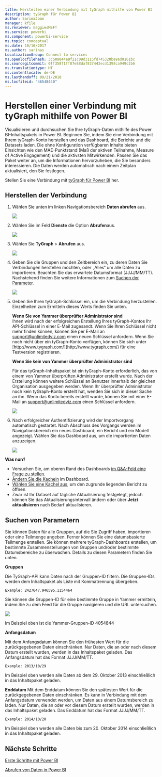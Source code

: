 ```yaml
---
title: Herstellen einer Verbindung mit tyGraph mithilfe von Power BI
description: tyGraph für Power BI
author: SarinaJoan
manager: kfile
ms.reviewer: maggiesMSFT
ms.service: powerbi
ms.component: powerbi-service
ms.topic: conceptual
ms.date: 10/16/2017
ms.author: sarinas
LocalizationGroup: Connect to services
ms.openlocfilehash: 3c508044e9f21c09d3115fd745320be9ad0161bc
ms.sourcegitcommit: 0ff358f1ff87e88daf837443ecd1398ca949d2b6
ms.translationtype: HT
ms.contentlocale: de-DE
ms.lasthandoff: 09/21/2018
ms.locfileid: "46548440"
---
```

# <a name="connect-to-tygraph--with-power-bi"></a>Herstellen einer Verbindung mit tyGraph mithilfe von Power BI
Visualisieren und durchsuchen Sie Ihre tyGraph-Daten mithilfe des Power BI-Inhaltspakets in Power BI. Beginnen Sie, indem Sie eine Verbindung mit Ihrem tyGraph-Konto herstellen und das Dashboard, die Berichte und die Datasets laden. Die ohne Konfiguration verfügbaren Inhalte bieten Einsichten wie den MAE-Punktstand (Maß der aktiven Teilnahme, Measure of Active Engagement) und die aktivsten Mitwirkenden. Passen Sie das Paket weiter an, um die Informationen hervorzuheben, die Sie besonders interessieren.  Die Daten werden automatisch nach einem Zeitplan aktualisiert, den Sie festlegen.

Stellen Sie eine Verbindung mit [tyGraph für Power BI](https://app.powerbi.com/getdata/services/tygraph) her.

## <a name="how-to-connect"></a>Herstellen der Verbindung
1. Wählen Sie unten im linken Navigationsbereich **Daten abrufen** aus.
   
   ![](media/service-connect-to-tygraph/getdata.png)
2. Wählen Sie im Feld **Dienste** die Option **Abrufen**aus.
   
   ![](media/service-connect-to-tygraph/services.png)
3. Wählen Sie **TyGraph** \> **Abrufen** aus.
   
   ![](media/service-connect-to-tygraph/tygraph.png)
4. Geben Sie die Gruppen und den Zeitbereich ein, zu deren Daten Sie Verbindungen herstellen möchten, oder „Alles“ um alle Daten zu importieren. Beachten Sie das erwartete Datumsformat (JJJJ/MM/TT). Nachstehend finden Sie weitere Informationen zum [Suchen der Parameter](#FindingParams).
   
   ![](media/service-connect-to-tygraph/parameters.png)
5. Geben Sie Ihren tyGraph-Schlüssel ein, um die Verbindung herzustellen. Einzelheiten zum Ermitteln dieses Werts finden Sie unten.
   
    **Wenn Sie von Yammer überprüfter Administrator sind**  
    Ihnen wird nach der erfolgreichen Erstellung Ihres tyGraph-Kontos Ihr API-Schlüssel in einer E-Mail zugesandt. Wenn Sie Ihren Schlüssel nicht mehr finden können, können Sie per E-Mail an support@unlimitedviz.com einen neuen Schlüssel anfordern. Wenn Sie noch nicht über ein tyGraph-Konto verfügen, können Sie sich unter [http://www.tygraph.com/](http://www.tygraph.com/) für eine Testversion registrieren. 
   
    **Wenn Sie kein von Yammer überprüfter Administrator sind**
   
    Für das tyGraph-Inhaltspaket ist ein tyGraph-Konto erforderlich, das von einem von Yammer überprüften Administrator erstellt wurde. Nach der Erstellung können weitere Schlüssel an Benutzer innerhalb der gleichen Organisation ausgegeben werden. Wenn Ihr überprüfter Administrator noch kein tyGraph-Konto erstellt hat, wenden Sie sich in dieser Sache an ihn. Wenn das Konto bereits erstellt wurde, können Sie mit einer E-Mail an <support@unlimitedviz.com> einen Schlüssel anfordern.
   
    ![](media/service-connect-to-tygraph/creds.png)
6. Nach erfolgreicher Authentifizierung wird der Importvorgang automatisch gestartet. Nach Abschluss des Vorgangs werden im Navigationsbereich ein neues Dashboard, ein Bericht und ein Modell angezeigt. Wählen Sie das Dashboard aus, um die importierten Daten anzuzeigen.
   
    ![](media/service-connect-to-tygraph/dashboard.png)

**Was nun?**

* Versuchen Sie, am oberen Rand des Dashboards [im Q&A-Feld eine Frage zu stellen](consumer/end-user-q-and-a.md).
* [Ändern Sie die Kacheln](service-dashboard-edit-tile.md) im Dashboard.
* [Wählen Sie eine Kachel aus](consumer/end-user-tiles.md), um den zugrunde liegenden Bericht zu öffnen.
* Zwar ist Ihr Dataset auf tägliche Aktualisierung festgelegt, jedoch können Sie das Aktualisierungsintervall ändern oder über **Jetzt aktualisieren** nach Bedarf aktualisieren.

<a name="FindingParams"></a>

## <a name="finding-parameters"></a>Suchen von Parametern
Sie können Daten für alle Gruppen, auf die Sie Zugriff haben, importieren oder eine Teilmenge angeben. Ferner können Sie eine datumsbasierte Teilmenge erstellen. Sie können mehrere tyGraph-Dashboards erstellen, um bestimmte Zusammenstellungen von Gruppen und/oder bestimmte Datumsbereiche zu überwachen. Details zu diesen Parametern finden Sie unten.

**Gruppen**

Die TyGraph-API kann Daten nach der Gruppen-ID filtern. Die Gruppen-IDs werden dem Inhaltspaket als Liste mit Kommatrennung übergeben. 

    Example: 2427647,946595,1154464


Sie können die Gruppen-ID für eine bestimmte Gruppe in Yammer ermitteln, indem Sie zu dem Feed für die Gruppe navigieren und die URL untersuchen.

![](media/service-connect-to-tygraph/yammer.png)

Im Beispiel oben ist die Yammer-Gruppen-ID 4054844

**Anfangsdatum**

Mit dem Anfangsdatum können Sie den frühesten Wert für die zurückgegebenen Daten einschränken. Nur Daten, die an oder nach diesem Datum erstellt wurden, werden in das Inhaltspaket geladen. Das Anfangsdatum hat das Format JJJJ/MM/TT. 

    Example: 2013/10/29

Im Beispiel oben werden alle Daten ab dem 29. Oktober 2013 einschließlich in das Inhaltspaket geladen. 

**Enddatum** Mit dem Enddatum können Sie den spätesten Wert für die zurückgegebenen Daten einschränken. Es kann in Verbindung mit dem Anfangsdatum verwendet werden, um Daten aus einem Datumsbereich zu laden. Nur Daten, die an oder vor diesem Datum erstellt wurden, werden in das Inhaltspaket geladen. Das Enddatum hat das Format JJJJ/MM/TT. 

    Example: 2014/10/20

Im Beispiel oben werden alle Daten bis zum 20. Oktober 2014 einschließlich in das Inhaltspaket geladen. 

## <a name="next-steps"></a>Nächste Schritte
[Erste Schritte mit Power BI](service-get-started.md)

[Abrufen von Daten in Power BI](service-get-data.md)

